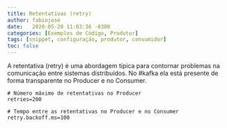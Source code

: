 ```yaml
---
title: Retentativas (retry)
author: fabiojose
date:   2020-05-20 11:03:36 -0300
categories: [Exemplos de Código, Produtor]
tags: [snippet, configuração, produtor, consumidor]
toc: false
---
```


A retentativa (retry) é uma abordagem típica para contornar problemas na comunicação entre sistemas distribuídos. No #kafka ela está presente de forma transparente no Producer e no Consumer.

```properties
# Número máximo de retentativas no Producer
retries=200

# Tempo entre as retentativas no Producer e no Consumer
retry.backoff.ms=100
```